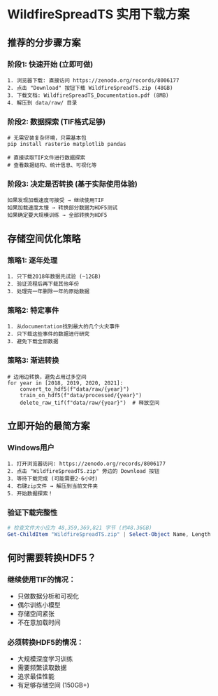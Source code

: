 # WildfireSpreadTS 实用下载方案

## 推荐的分步骤方案

### 阶段1: 快速开始 (立即可做)
```
1. 浏览器下载: 直接访问 https://zenodo.org/records/8006177
2. 点击 "Download" 按钮下载 WildfireSpreadTS.zip (48GB)
3. 下载文档: WildfireSpreadTS_Documentation.pdf (8MB)
4. 解压到 data/raw/ 目录
```

### 阶段2: 数据探索 (TIF格式足够)
```
# 无需安装复杂环境，只需基本包
pip install rasterio matplotlib pandas

# 直接读取TIF文件进行数据探索
# 查看数据结构、统计信息、可视化等
```

### 阶段3: 决定是否转换 (基于实际使用体验)
```
如果发现加载速度可接受 → 继续使用TIF
如果加载速度太慢 → 转换部分数据为HDF5测试
如果确定要大规模训练 → 全部转换为HDF5
```

## 存储空间优化策略

### 策略1: 逐年处理
```
1. 只下载2018年数据先试验 (~12GB)
2. 验证流程后再下载其他年份
3. 处理完一年删除一年的原始数据
```

### 策略2: 特定事件
```
1. 从documentation找到最大的几个火灾事件
2. 只下载这些事件的数据进行研究
3. 避免下载全部数据
```

### 策略3: 渐进转换
```
# 边用边转换，避免占用过多空间
for year in [2018, 2019, 2020, 2021]:
    convert_to_hdf5(f"data/raw/{year}")
    train_on_hdf5(f"data/processed/{year}")
    delete_raw_tif(f"data/raw/{year}")  # 释放空间
```

## 立即开始的最简方案

### Windows用户
```
1. 打开浏览器访问: https://zenodo.org/records/8006177
2. 点击 "WildfireSpreadTS.zip" 旁边的 Download 按钮
3. 等待下载完成 (可能需要2-6小时)
4. 右键zip文件 → 解压到当前文件夹
5. 开始数据探索！
```

### 验证下载完整性
```powershell
# 检查文件大小应为 48,359,369,821 字节 (约48.36GB)
Get-ChildItem "WildfireSpreadTS.zip" | Select-Object Name, Length
```

## 何时需要转换HDF5？

### 继续使用TIF的情况：
- 只做数据分析和可视化
- 偶尔训练小模型
- 存储空间紧张
- 不在意加载时间

### 必须转换HDF5的情况：
- 大规模深度学习训练
- 需要频繁读取数据
- 追求最佳性能
- 有足够存储空间 (150GB+) 